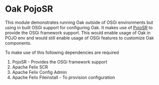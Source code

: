 Oak PojoSR
==========

This module demonstrates running Oak outside of OSGi environments but using in built OSGi
support for configuring Oak. It makes use of [PojoSR][1] to provide the OSGi framework
support. This would enable usage of Oak in POJO env and would still enable usage of OSGi features
to customize Oak components.

To make use of this following dependencies are required
1. PojoSR - Provides the OSGi framework support
2. Apache Felix SCR
3. Apache Felix Config Admin
4. Apache Felix Fileinstall - To provision configuration

[1]: https://code.google.com/p/pojosr/